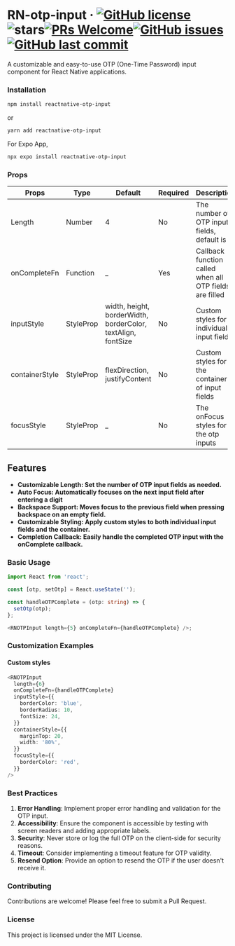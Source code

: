 # RN-otp-input &middot; [![GitHub license](https://img.shields.io/badge/license-MIT-blue.svg)](https://github.com/John-pels/RN-otp-input/blob/main/LICENSE)<img src="https://img.shields.io/github/stars/John-pels/RN-otp-input" alt="stars">[![PRs Welcome](https://img.shields.io/badge/PRs-welcome-brightgreen.svg)](https://legacy.reactjs.org/docs/how-to-contribute.html#your-first-pull-request)[![GitHub issues](https://img.shields.io/github/issues/John-pels/RN-otp-input.svg)](https://github.com/John-pels/RN-otp-input)[![GitHub last commit](https://img.shields.io/github/last-commit/John-pels/RN-otp-input.svg)](https://github.com/John-pels/RN-otp-input/commits/main)

A customizable and easy-to-use OTP (One-Time Password) input component for React Native applications.

### Installation

```bash
npm install reactnative-otp-input
```

or

```bash
yarn add reactnative-otp-input
```

For Expo App,

```bash
npx expo install reactnative-otp-input
```

### Props

| Props          | Type                 | Default                                                      | Required | Description                                             |
| -------------- | -------------------- | ------------------------------------------------------------ | -------- | ------------------------------------------------------- |
| Length         | Number               | 4                                                            | No       | The number of OTP input fields, default is 4            |
| onCompleteFn   | Function             | \_                                                           | Yes      | Callback function called when all OTP fields are filled |
| inputStyle     | StyleProp<TextStyle> | width, height, borderWidth, borderColor, textAlign, fontSize | No       | Custom styles for individual input fields               |
| containerStyle | StyleProp            | flexDirection, justifyContent                                | No       | Custom styles for the container of input fields         |
| focusStyle     | StyleProp            | \_                                                           | No       | The onFocus styles for the otp inputs                   |

## Features

- **Customizable Length: Set the number of OTP input fields as needed.**
- **Auto Focus: Automatically focuses on the next input field after entering a digit**
- **Backspace Support: Moves focus to the previous field when pressing backspace on an empty field.**
- **Customizable Styling: Apply custom styles to both individual input fields and the container.**
- **Completion Callback: Easily handle the completed OTP input with the onComplete callback.**

### Basic Usage

```typescript
import React from 'react';

const [otp, setOtp] = React.useState('');

const handleOTPComplete = (otp: string) => {
  setOtp(otp);
};

<RNOTPInput length={5} onCompleteFn={handleOTPComplete} />;
```

### Customization Examples

#### Custom styles

```typescript
<RNOTPInput
  length={6}
  onCompleteFn={handleOTPComplete}
  inputStyle={{
    borderColor: 'blue',
    borderRadius: 10,
    fontSize: 24,
  }}
  containerStyle={{
    marginTop: 20,
    width: '80%',
  }}
  focusStyle={{
    borderColor: 'red',
  }}
/>
```

### Best Practices

1. **Error Handling**: Implement proper error handling and validation for the OTP input.
2. **Accessibility**: Ensure the component is accessible by testing with screen readers and adding appropriate labels.
3. **Security**: Never store or log the full OTP on the client-side for security reasons.
4. **Timeout**: Consider implementing a timeout feature for OTP validity.
5. **Resend Option**: Provide an option to resend the OTP if the user doesn't receive it.

### Contributing

Contributions are welcome! Please feel free to submit a Pull Request.

### License

This project is licensed under the MIT License.
